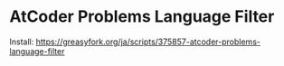 # AtCoder Problems Language Filter

Install: https://greasyfork.org/ja/scripts/375857-atcoder-problems-language-filter
